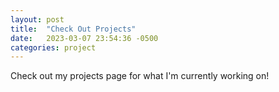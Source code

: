 ```yaml
---
layout: post
title:  "Check Out Projects"
date:   2023-03-07 23:54:36 -0500
categories: project
---
```


Check out my projects page for what I'm currently working on!